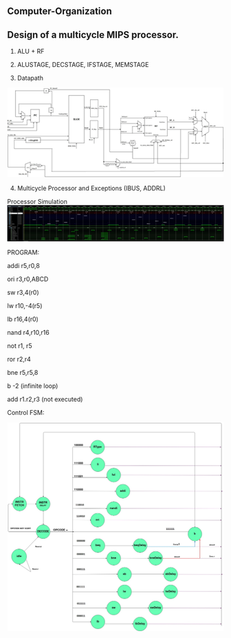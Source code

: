 ## Computer-Organization
## Design of a multicycle MIPS processor.
1. ALU + RF
2. ALUSTAGE, DECSTAGE, IFSTAGE, MEMSTAGE

3. Datapath 

![Screenshot](https://github.com/amanesis/Computer-Organization/blob/master/54433558_2067871909969037_678806868029603840_n.jpg)

4. Multicycle Processor and Exceptions (IBUS, ADDRL)

Processor Simulation
![Screenshot](https://github.com/amanesis/Computer-Organization/blob/master/Simulations/Lab2/Multicycle_processor_sim.jpg)

PROGRAM:

addi r5,r0,8 

ori r3,r0,ABCD

sw r3,4(r0)

lw r10,-4(r5)

lb r16,4(r0)

nand r4,r10,r16

not r1, r5

ror r2,r4

bne r5,r5,8

b -2  (infinite loop)

add r1.r2,r3 (not executed)




Control FSM:

![Screenshot](https://github.com/amanesis/Computer-Organization/blob/master/block-diagrams/CPU_control_fsm.jpg)

 
